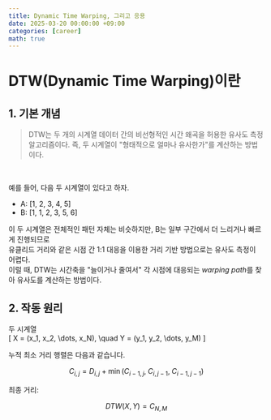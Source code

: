 ```yaml
---
title: Dynamic Time Warping, 그리고 응용
date: 2025-03-20 00:00:00 +09:00
categories: [career]
math: true
---
```

# DTW(Dynamic Time Warping)이란
## 1. 기본 개념
> DTW는 두 개의 시계열 데이터 간의 비선형적인 시간 왜곡을 허용한 유사도 측정 알고리즘이다. 즉, 두 시계열이 "형태적으로 얼마나 유사한가"를 계산하는 방법이다.
<br>

예를 들어, 다음 두 시계열이 있다고 하자.
* A: [1, 2, 3, 4, 5]
* B: [1, 1, 2, 3, 5, 6] <br>

이 두 시계열은 전체적인 패턴 자체는 비슷하지만, B는 일부 구간에서 더 느리거나 빠르게 진행되므로 <br> 
유클리드 거리와 같은 시점 간 1:1 대응을 이용한 거리 기반 방법으로는 유사도 측정이 어렵다.<br>
이럴 때, DTW는 시간축을 "늘이거나 줄여서" 각 시점에 대응되는 *warping path*를 찾아 유사도를 계산하는 방법이다.<br>
## 2. 작동 원리
두 시계열  
\[
X = (x_1, x_2, \dots, x_N), \quad
Y = (y_1, y_2, \dots, y_M)
\]

누적 최소 거리 행렬은 다음과 같습니다.

$$
C_{i,j} = D_{i,j} + \min(C_{i-1,j}, \; C_{i,j-1}, \; C_{i-1,j-1})
$$

최종 거리:

$$
DTW(X, Y) = C_{N,M}
$$
